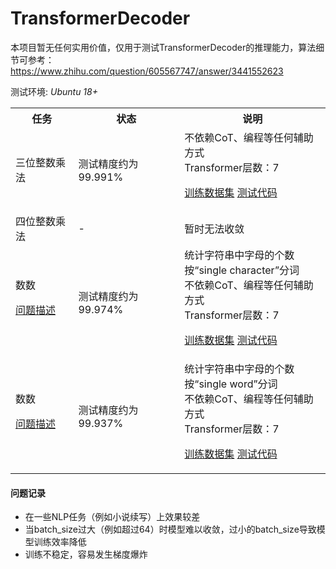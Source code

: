 # TransformerDecoder

本项目暂无任何实用价值，仅用于测试TransformerDecoder的推理能力，算法细节可参考：<br>
https://www.zhihu.com/question/605567747/answer/3441552623

测试环境: *Ubuntu 18+*

<table>
<tr><th>任务</th><th>状态</th><th>说明</th></tr>
<tr><td>三位整数乘法</td>

<td>
测试精度约为99.991%
</td>

<td>
不依赖CoT、编程等任何辅助方式<br>
Transformer层数：7<br>

[训练数据集](./dataset_m3.py)
[测试代码](https://github.com/myhub/tr/releases/download/2.8.2/GPT_m3.zip)

</td>

</tr>

<tr><td>四位整数乘法</td>

<td>
-
</td>

<td>
暂时无法收敛

</td>

</tr>

<tr><td>数数

[问题描述](https://www.zhihu.com/question/632647147/answer/3446033605)

</td>
<td>测试精度约为99.974%</td>
<td>
统计字符串中字母的个数<br>
按“single character”分词<br>
不依赖CoT、编程等任何辅助方式<br>
Transformer层数：7<br>

[训练数据集](./dataset_count.py)
[测试代码](https://github.com/myhub/tr/releases/download/2.8.2/GPT_count.zip)

</td>

</tr>


<tr><td>数数

[问题描述](https://www.zhihu.com/question/632647147/answer/3446033605)

</td>
<td>测试精度约为99.937%</td>
<td>
统计字符串中字母的个数<br>
按“single word”分词<br>
不依赖CoT、编程等任何辅助方式<br>
Transformer层数：7<br>

[训练数据集](./dataset_count_word.py)
[测试代码](https://github.com/myhub/tr/releases/download/2.8.2/GPT_count_word.zip)

</td>

</tr>

</table>

#### 问题记录
+ 在一些NLP任务（例如小说续写）上效果较差
+ 当batch_size过大（例如超过64）时模型难以收敛，过小的batch_size导致模型训练效率降低
+ 训练不稳定，容易发生梯度爆炸

